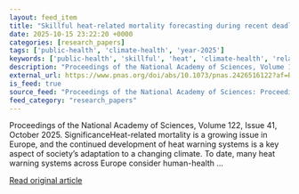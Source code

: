 ```yaml
---
layout: feed_item
title: "Skillful heat-related mortality forecasting during recent deadly European summers"
date: 2025-10-15 23:22:20 +0000
categories: [research_papers]
tags: ['public-health', 'climate-health', 'year-2025']
keywords: ['public-health', 'skillful', 'heat', 'climate-health', 'related', 'year-2025']
description: "Proceedings of the National Academy of Sciences, Volume 122, Issue 41, October 2025"
external_url: https://www.pnas.org/doi/abs/10.1073/pnas.2426516122?af=R
is_feed: true
source_feed: "Proceedings of the National Academy of Sciences: Proceedings of the National Academy of Sciences: Table of Contents"
feed_category: "research_papers"
---
```


Proceedings of the National Academy of Sciences, Volume 122, Issue 41, October 2025. SignificanceHeat-related mortality is a growing issue in Europe, and the continued development of heat warning systems is a key aspect of society’s adaptation to a changing climate. To date, many heat warning systems across Europe consider human-health ...

[Read original article](https://www.pnas.org/doi/abs/10.1073/pnas.2426516122?af=R)
